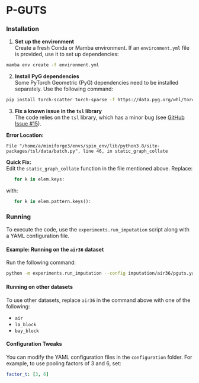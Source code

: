 # P-GUTS

### Installation

1. **Set up the environment**  
  Create a fresh Conda or Mamba environment. If an `environment.yml` file is provided, use it to set up dependencies:
  ```bash
  mamba env create -f environment.yml
  ```

2. **Install PyG dependencies**  
  Some PyTorch Geometric (PyG) dependencies need to be installed separately. Use the following command:
  ```bash
  pip install torch-scatter torch-sparse -f https://data.pyg.org/whl/torch-2.3.0+cu118.html
  ```

3. **Fix a known issue in the `tsl` library**  
  The code relies on the `tsl` library, which has a minor bug (see [GitHub Issue #15](https://github.com/Graph-Machine-Learning-Group/spin/issues/15)).  

  **Error Location:**
  ```
  File "/home/a/miniforge3/envs/spin_env/lib/python3.8/site-packages/tsl/data/batch.py", line 46, in static_graph_collate
  ```

  **Quick Fix:**  
  Edit the `static_graph_collate` function in the file mentioned above. Replace:
  ```python
     for k in elem.keys:
  ```
  with:
  ```python
     for k in elem.pattern.keys():
  ```

### Running

To execute the code, use the `experiments.run_imputation` script along with a YAML configuration file.

#### Example: Running on the `air36` dataset
Run the following command:
```bash
python -m experiments.run_imputation --config imputation/air36/pguts.yaml --dataset-name air36
```

#### Running on other datasets
To use other datasets, replace `air36` in the command above with one of the following:
- `air`
- `la_block`
- `bay_block`

#### Configuration Tweaks
You can modify the YAML configuration files in the `configuration` folder. For example, to use pooling factors of 3 and 6, set:
```yaml
factor_t: [3, 6]
```
